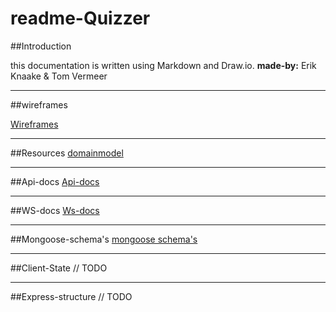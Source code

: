 # readme-Quizzer

##Introduction

this documentation is written using Markdown and Draw.io.
**made-by:** Erik Knaake & Tom Vermeer
___
##wireframes

[Wireframes](wireframes.drawio)
___
##Resources
[domainmodel](domain-model.drawio)
___
##Api-docs
[Api-docs](apiDocs.md)
___

##WS-docs
[Ws-docs](WSdocs.md)
___

##Mongoose-schema's
[mongoose schema's](mongooseSchema.PNG)
___
##Client-State
// TODO
___
##Express-structure
// TODO

